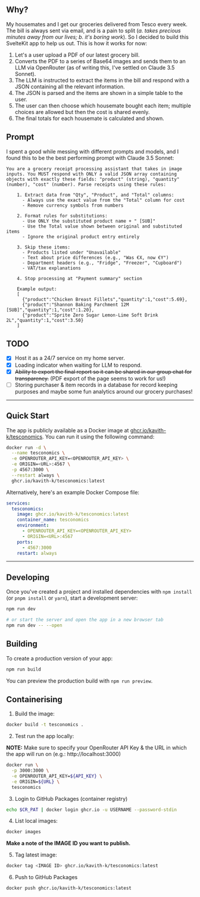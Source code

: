## Why?

My housemates and I get our groceries delivered from Tesco every week. The bill is always sent via email, and is a pain to split (*a. takes precious minutes away from our lives; b. it's boring work*). So I decided to build this SvelteKit app to help us out. This is how it works for now:

  1. Let's a user upload a PDF of our latest grocery bill.
  2. Converts the PDF to a series of Base64 images and sends them to an LLM via OpenRouter (as of writing this, I've settled on Claude 3.5 Sonnet).
  3. The LLM is instructed to extract the items in the bill and respond with a JSON containing all the relevant information.
  4. The JSON is parsed and the items are shown in a simple table to the user.
  5. The user can then choose which housemate bought each item; multiple choices are allowed but then the cost is shared evenly.
  6. The final totals for each housemate is calculated and shown.

## Prompt

I spent a good while messing with different prompts and models, and I found this to be the best performing prompt with Claude 3.5 Sonnet:

```
You are a grocery receipt processing assistant that takes in image inputs. You MUST respond with ONLY a valid JSON array containing objects with exactly these fields: "product" (string), "quantity" (number), "cost" (number). Parse receipts using these rules:

    1. Extract data from "Qty", "Product", and "Total" columns:
      - Always use the exact value from the "Total" column for cost
      - Remove currency symbols from numbers

    2. Format rules for substitutions:
      - Use ONLY the substituted product name + " [SUB]"
      - Use the Total value shown between original and substituted items
      - Ignore the original product entry entirely

    3. Skip these items:
      - Products listed under "Unavailable"
      - Text about price differences (e.g., "Was €X, now €Y")
      - Department headers (e.g., "Fridge", "Freezer", "Cupboard")
      - VAT/tax explanations

    4. Stop processing at "Payment summary" section

    Example output:
    [
      {"product":"Chicken Breast Fillets","quantity":1,"cost":5.69},
      {"product":"Shannon Baking Parchment 12M [SUB]","quantity":1,"cost":1.20},
      {"product":"Sprite Zero Sugar Lemon-Lime Soft Drink 2L","quantity":1,"cost":3.50}
    ]
```

## TODO
- [x] Host it as a 24/7 service on my home server.
- [x] Loading indicator when waiting for LLM to respond.
- [x] ~~Ability to export the final report so it can be shared in our group chat for transparency.~~ (PDF export of the page seems to work for us!)
- [ ] Storing purchaser & item records in a database for record keeping purposes and maybe some fun analytics around our grocery purchases!

---

## Quick Start

The app is publicly available as a Docker image at [ghcr.io/kavith-k/tesconomics](https://ghcr.io/kavith-k/tesconomics). You can run it using the following command:

```bash
docker run -d \
  --name tesconomics \
  -e OPENROUTER_API_KEY=<OPENROUTER_API_KEY> \
  -e ORIGIN=<URL>:4567 \
  -p 4567:3000 \
  --restart always \
  ghcr.io/kavith-k/tesconomics:latest
```

Alternatively, here's an example Docker Compose file:

```YAML
services:
  tesconomics:
    image: ghcr.io/kavith-k/tesconomics:latest
    container_name: tesconomics
    environment:
      - OPENROUTER_API_KEY=<OPENROUTER_API_KEY>
      - ORIGIN=<URL>:4567
    ports:
      - 4567:3000
    restart: always
```

---

## Developing

Once you've created a project and installed dependencies with `npm install` (or `pnpm install` or `yarn`), start a development server:

```bash
npm run dev

# or start the server and open the app in a new browser tab
npm run dev -- --open
```

## Building

To create a production version of your app:

```bash
npm run build
```

You can preview the production build with `npm run preview`.

## Containerising

1. Build the image:

```bash
docker build -t tesconomics .
```

2. Test run the app locally:

**NOTE:** Make sure to specify your OpenRouter API Key & the URL in which the app will run on (e.g.: http://localhost:3000)

```bash
docker run \
  -p 3000:3000 \
  -e OPENROUTER_API_KEY=${API_KEY} \
  -e ORIGIN=${URL} \
  tesconomics
```

3. Login to GitHub Packages (container registry)

```bash
echo $CR_PAT | docker login ghcr.io -u USERNAME --password-stdin
```

4. List local images:

```bash
docker images
```

**Make a note of the IMAGE ID you want to publish.**

5. Tag latest image:

```bash
docker tag <IMAGE ID> ghcr.io/kavith-k/tesconomics:latest
```

6. Push to GitHub Packages

```bash
docker push ghcr.io/kavith-k/tesconomics:latest
```
